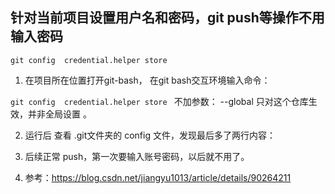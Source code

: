 ## 针对当前项目设置用户名和密码，git push等操作不用输入密码

```
git config  credential.helper store  

```

1. 在项目所在位置打开git-bash， 在git bash交互环境输入命令：

``` git config  credential.helper store  ```
不加参数： --global  只对这个仓库生效，并非全局设置 。

2. 运行后 查看 .git文件夹的 config 文件，发现最后多了两行内容：



3. 后续正常 push，第一次要输入账号密码，以后就不用了。
4. 参考：https://blog.csdn.net/jiangyu1013/article/details/90264211
